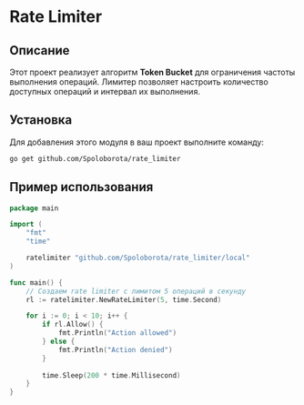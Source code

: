 # Rate Limiter

## Описание

Этот проект реализует алгоритм **Token Bucket** для ограничения частоты выполнения операций. Лимитер позволяет настроить количество доступных операций и интервал их выполнения.

## Установка

Для добавления этого модуля в ваш проект выполните команду:

```bash
go get github.com/Spoloborota/rate_limiter
```

## Пример использования

```go
package main

import (
	"fmt"
	"time"

	ratelimiter "github.com/Spoloborota/rate_limiter/local"
)

func main() {
	// Создаем rate limiter с лимитом 5 операций в секунду
	rl := ratelimiter.NewRateLimiter(5, time.Second)

	for i := 0; i < 10; i++ {
		if rl.Allow() {
			fmt.Println("Action allowed")
		} else {
			fmt.Println("Action denied")
		}
		
		time.Sleep(200 * time.Millisecond)
	}
}
```

